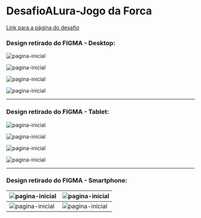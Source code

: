 # DesafioALura-Jogo da Forca
[Link para a página do desafio](https://www.alura.com.br/challenges/oracle-one/sprint02-crie-seu-proprio-jogo-da-forca-javascript)

### Design retirado do FIGMA - Desktop:

![pagina-inicial](/assets/readme/Jogo%20-%201%20Desktop.png)

![pagina-inicial](/assets/readme/Jogo%20-%202%20Desktop.png)

![pagina-inicial](/assets/readme/Jogo%20-%203%20Desktop.png)

![pagina-inicial](/assets/readme/Jogo%20-%204%20Desktop.png)

---

### Design retirado do FIGMA - Tablet:

![pagina-inicial](/assets/readme/Jogo%20-%201%20Tablet.png)

![pagina-inicial](/assets/readme/Jogo%20-%202%20Tablet.png)

![pagina-inicial](/assets/readme/Jogo%20-%203%20Tablet.png)

![pagina-inicial](/assets/readme/Jogo%20-%204%20Tablet.png)

---

### Design retirado do FIGMA - Smartphone:


| ![pagina-inicial](/assets/readme/Jogo%20-%201%20Smartphone.png)   | ![pagina-inicial](/assets/readme/Jogo%20-%202%20Smartphone.png) | 
|-------------------------------------------------------------------|-----------------------------------------------------------------|
| ![pagina-inicial](/assets/readme/Jogo%20-%203%20Smartphone.png)   | ![pagina-inicial](/assets/readme/Jogo-%204%20Smartphone.png)    |

